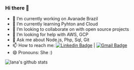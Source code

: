 ### Hi there 👋

- 🔭 I’m currently working on Avanade Brazil
- 🌱 I’m currently learning Pyhton and Cloud
- 👯 I’m looking to collaborate on with open source projects
- 🤔 I’m looking for help with AWS, GCP
- 💬 Ask me about Node.js, Php, Sql, Git
- 📫 How to reach me: [![Linkedin Badge](https://img.shields.io/badge/-Iana%20Souza-blue?style=flat-square&logo=Linkedin&logoColor=white&link=https://www.linkedin.com/in/ianasousa/)](https://www.linkedin.com/in/ianasousa/) 
| 
[![Gmail Badge](https://img.shields.io/badge/-ianasousati@gmail.com-c14438?style=flat-square&logo=Gmail&logoColor=white&link=mailto:ianasousati@gmail.com)](mailto:ianasousati@gmail.com)
- 😄 Pronouns: She :)

![Iana's github stats](https://github-readme-stats.vercel.app/api/top-langs/?username=IanaCris&layout=compact&langs_count=7&theme=dark)


<!--
**IanaCris/IanaCris** is a ✨ _special_ ✨ repository because its `README.md` (this file) appears on your GitHub profile.

Here are some ideas to get you started:

- 🔭 I’m currently working on ...
- 🌱 I’m currently learning ...
- 👯 I’m looking to collaborate on ...
- 🤔 I’m looking for help with ...
- 💬 Ask me about ...
- 📫 How to reach me: ...
- 😄 Pronouns: ...
- ⚡ Fun fact: ...
-->
